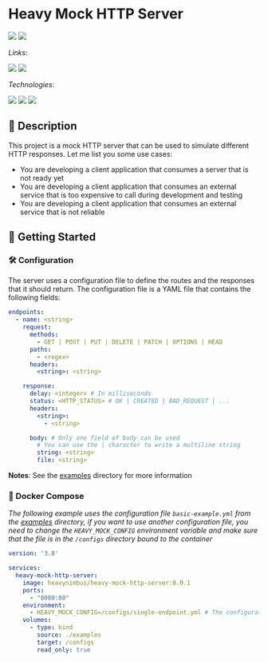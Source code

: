 # Heavy Mock HTTP Server

![](https://img.shields.io/badge/Version-0.0.1-blue)
[![](https://img.shields.io/badge/License-GPL--3.0-blue)](./LICENSE.md)

*Links*:

[![](https://img.shields.io/badge/Available%20On%20GitHub-181717?logo=GitHub)](https://github.com/heavynimbus/heavy-mock-http-server)
[![](https://img.shields.io/badge/Available%20On%20Docker%20Hub-1D63ED?logo=Docker)](https://hub.docker.com/r/heavynimbus/heavy-mock-http-server)

*Technologies*:

![](https://img.shields.io/badge/SpringBoot-v3.3.0-6DB33F?logo=Spring)
![](https://img.shields.io/badge/Spring-v6.1.6-6DB33F?logo=Spring)
![](https://img.shields.io/badge/Java-v21.0.3-007396?logo=Oracle)

## 📝 Description

This project is a mock HTTP server that can be used to simulate different HTTP responses. Let me list you some use
cases:

* You are developing a client application that consumes a server that is not ready yet
* You are developing a client application that consumes an external service that is too expensive to call during
  development and testing
* You are developing a client application that consumes an external service that is not reliable

## 🚀 Getting Started

### 🛠️ Configuration

The server uses a configuration file to define the routes and the responses that it should return. The configuration
file is a YAML file that contains the following fields:

```yaml
endpoints:
  - name: <string>
    request:
      methods:
        - GET | POST | PUT | DELETE | PATCH | OPTIONS | HEAD
      paths:
        - <regex>
      headers:
        <string>: <string>

    response:
      delay: <integer> # In milliseconds
      status: <HTTP_STATUS> # OK | CREATED | BAD_REQUEST | ...
      headers:
        <string>:
          - <string>

      body: # Only one field of body can be used
        # You can use the | character to write a multiline string
        string: <string>
        file: <string>
```

**Notes**: See the [examples](./examples) directory for more information

### 🐳 Docker Compose

*The following example uses the configuration file `basic-example.yml` from the [examples](./examples) directory,
if you want to use another configuration file, you need to change the `HEAVY_MOCK_CONFIG` environment variable
and make sure that the file is in the `/configs` directory bound to the container*

```yaml
version: '3.8'

services:
  heavy-mock-http-server:
    image: heavynimbus/heavy-mock-http-server:0.0.1
    ports:
      - "8080:80"
    environment:
      - HEAVY_MOCK_CONFIG=/configs/single-endpoint.yml # The configuration file that the server should use
    volumes:
      - type: bind
        source: ./examples
        target: /configs
        read_only: true
```
